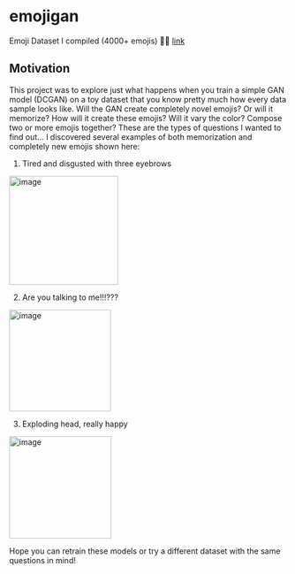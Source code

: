 # emojigan
Emoji Dataset I compiled (4000+ emojis) 🤩😫 [link](https://drive.google.com/drive/folders/1kqKJU3o8v3mIS2F4kpE_kRBUjYXUncSm)

## Motivation 
This project was to explore just what happens when you train a simple GAN model (DCGAN) on a toy dataset that you know pretty much how every data sample looks like. Will the GAN create completely novel emojis? Or will it memorize? How will it create these emojis? Will it vary the color? Compose two or more emojis together? These are the types of questions I wanted to find out... I discovered several examples of both memorization and completely new emojis shown here: 

1. Tired and disgusted with three eyebrows
<img width="197" alt="image" src="https://user-images.githubusercontent.com/69642575/196162853-7e7603ab-21a5-4b4d-86a5-b6fc095bbdc2.png">

2. Are you talking to me!!!???
<img width="184" alt="image" src="https://user-images.githubusercontent.com/69642575/196163056-55682d89-2888-4326-8ba9-8acdeca3a3ce.png">

3. Exploding head, really happy
<img width="185" alt="image" src="https://user-images.githubusercontent.com/69642575/196163146-484be9ab-808f-4ea7-bd5e-5dff4559ee95.png">

Hope you can retrain these models or try a different dataset with the same questions in mind!
